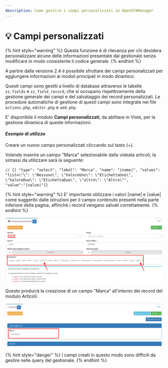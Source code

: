 ```yaml
---
description: Come gestire i campi personalizzati in OpenSTAManager
---
```


# 💡 Campi personalizzati

{% hint style="warning" %}
Questa funzione è di rilevanza per chi desidera personalizzare alcune delle informazioni presentate dal gestionale senza modificare in modo consistente il codice generale.
{% endhint %}

A partire dalla versione 2.4 è possibile sfruttare dei campi personalizzati per aggiungere informazioni ai moduli principali in modo dinamico.

Questi campi sono gestiti a livello di database attraverso le tabelle `zz_fields` e `zz_field_record`, che si occupano rispettivamente della gestione generale dei campi e del salvataggio dei record personalizzati. Le procedure automatiche di gestione di questi campi sono integrate nei file `actions.php`, `editor.php` e `add.php`.

E' disponibile il modulo **Campi personalizzati**, da abilitare in Viste, per la gestione dinamica di queste informazioni.

#### _**Esempio di utilizzo**_

Creare un nuovo campo personalizzati cliccando sul tasto (+).

Volendo inserire un campo "Marca" selezionabile dalla videata articoli, la sintassi da utilizzare sarà la seguente:

```
// {[ "type": "select", "label": "Marca", "name": "|name|", "values": "list=\"\": \"Nessuno\", \"ValoreUno\": \"EtichettaUno\", \"ValoreDue\": \"EtichettaDue\", \"altro\": \"Altro\"", "value":"|value|"]}
```

{% hint style="warning" %}
E' importante utilizzare i valori |name| e |value| come suggerito dalle istruzioni per il campo contenuto presenti nella parte inferiore della pagina, affinchè i record vengano salvati correttamente.
{% endhint %}

![](<../../../.gitbook/assets/image (112).png>)

Questo produrrà la creazione di un campo "Marca" all'interno dei record del modulo Articoli:

![](<../../../.gitbook/assets/image (55).png>)

{% hint style="danger" %}
I campi creati in questo modo sono difficili da gestire nelle query del gestionale.
{% endhint %}
